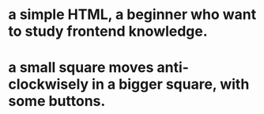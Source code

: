 # a simple HTML, a beginner who want to study frontend knowledge.
# a small square moves anti-clockwisely in a bigger square, with some buttons.
